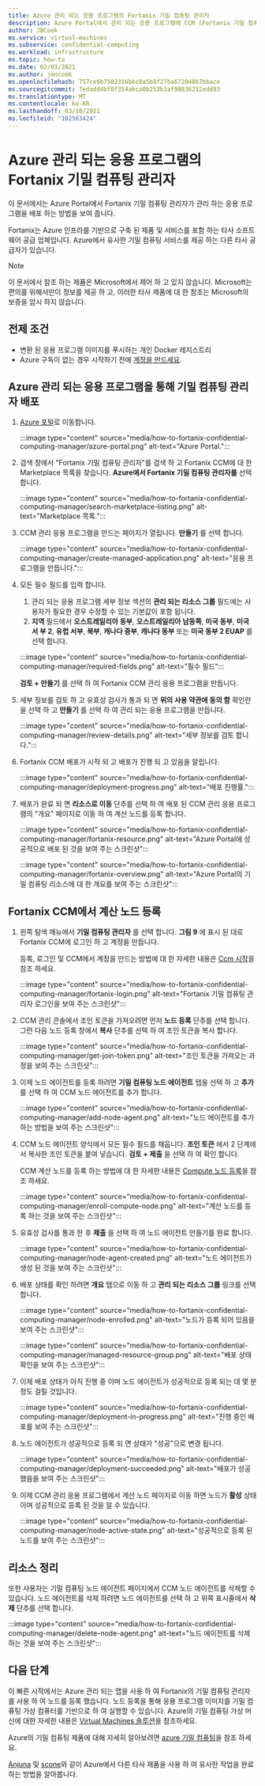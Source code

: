 ```yaml
---
title: Azure 관리 되는 응용 프로그램의 Fortanix 기밀 컴퓨팅 관리자
description: Azure Portal에서 관리 되는 응용 프로그램에 CCM (Fortanix 기밀 컴퓨팅 관리자)을 배포 하는 방법에 대해 알아봅니다.
author: JBCook
ms.service: virtual-machines
ms.subservice: confidential-computing
ms.workload: infrastructure
ms.topic: how-to
ms.date: 02/03/2021
ms.author: jencook
ms.openlocfilehash: 757ce9b7502316bbc8a5b8f27ba672048b7bbace
ms.sourcegitcommit: 7edadd4bf8f354abca0b253b3af98836212edd93
ms.translationtype: MT
ms.contentlocale: ko-KR
ms.lasthandoff: 03/10/2021
ms.locfileid: "102563424"
---
```

# <a name="fortanix-confidential-computing-manager-in-an-azure-managed-application"></a>Azure 관리 되는 응용 프로그램의 Fortanix 기밀 컴퓨팅 관리자

이 문서에서는 Azure Portal에서 Fortanix 기밀 컴퓨팅 관리자가 관리 하는 응용 프로그램을 배포 하는 방법을 보여 줍니다.

Fortanix는 Azure 인프라를 기반으로 구축 된 제품 및 서비스를 포함 하는 타사 소프트웨어 공급 업체입니다. Azure에서 유사한 기밀 컴퓨팅 서비스를 제공 하는 다른 타사 공급자가 있습니다.

> [!NOTE]
>이 문서에서 참조 하는 제품은 Microsoft에서 제어 하 고 있지 않습니다. Microsoft는 편의를 위해서만이 정보를 제공 하 고, 이러한 타사 제품에 대 한 참조는 Microsoft의 보증을 암시 하지 않습니다.

## <a name="prerequisites"></a>전제 조건

- 변환 된 응용 프로그램 이미지를 푸시하는 개인 Docker 레지스트리
- Azure 구독이 없는 경우 시작하기 전에 [계정을 만드세요](https://azure.microsoft.com/pricing/purchase-options/pay-as-you-go/).

## <a name="deploy-a-confidential-computing-manager-through-an-azure-managed-application"></a>Azure 관리 되는 응용 프로그램을 통해 기밀 컴퓨팅 관리자 배포

1. [Azure 포털](https://portal.azure.com/)로 이동합니다.

    :::image type="content" source="media/how-to-fortanix-confidential-computing-manager/azure-portal.png" alt-text="Azure Portal.":::

2. 검색 창에서 "Fortanix 기밀 컴퓨팅 관리자"를 검색 하 고 Fortanix CCM에 대 한 Marketplace 목록을 찾습니다. **Azure에서 Fortanix 기밀 컴퓨팅 관리자를** 선택 합니다.

    :::image type="content" source="media/how-to-fortanix-confidential-computing-manager/search-marketplace-listing.png" alt-text="Marketplace 목록.":::

3. CCM 관리 응용 프로그램을 만드는 페이지가 열립니다. **만들기** 를 선택 합니다.

    :::image type="content" source="media/how-to-fortanix-confidential-computing-manager/create-managed-application.png" alt-text="응용 프로그램을 만듭니다.":::

4. 모든 필수 필드를 입력 합니다.
   1. 관리 되는 응용 프로그램 세부 정보 섹션의 **관리 되는 리소스 그룹** 필드에는 사용자가 필요한 경우 수정할 수 있는 기본값이 포함 됩니다.
   2. **지역** 필드에서 **오스트레일리아 동부**, **오스트레일리아 남동쪽**, **미국 동부**, **미국 서 부 2**, **유럽 서부**, **북부**, **캐나다 중부**, **캐나다 동부** 또는 **미국 동부 2 EUAP** 를 선택 합니다.

   :::image type="content" source="media/how-to-fortanix-confidential-computing-manager/required-fields.png" alt-text="필수 필드":::

   **검토 + 만들기** 를 선택 하 여 Fortanix CCM 관리 응용 프로그램을 만듭니다.

5. 세부 정보를 검토 하 고 유효성 검사가 통과 되 면 **위의 사용 약관에 동의 함** 확인란을 선택 하 고 **만들기** 를 선택 하 여 관리 되는 응용 프로그램을 만듭니다.

   :::image type="content" source="media/how-to-fortanix-confidential-computing-manager/review-details.png" alt-text="세부 정보를 검토 합니다.":::

6. Fortanix CCM 배포가 시작 되 고 배포가 진행 되 고 있음을 알립니다.

   :::image type="content" source="media/how-to-fortanix-confidential-computing-manager/deployment-progress.png" alt-text="배포 진행률.":::

7. 배포가 완료 되 면 **리소스로 이동** 단추를 선택 하 여 배포 된 CCM 관리 응용 프로그램의 "개요" 페이지로 이동 하 여 계산 노드를 등록 합니다.

   :::image type="content" source="media/how-to-fortanix-confidential-computing-manager/fortanix-resource.png" alt-text="Azure Portal에 성공적으로 배포 된 것을 보여 주는 스크린샷":::

   :::image type="content" source="media/how-to-fortanix-confidential-computing-manager/fortanix-overview.png" alt-text="Azure Portal의 기밀 컴퓨팅 리소스에 대 한 개요를 보여 주는 스크린샷":::

## <a name="enroll-the-compute-node-in-fortanix-ccm"></a>Fortanix CCM에서 계산 노드 등록

1. 왼쪽 탐색 메뉴에서 **기밀 컴퓨팅 관리자** 를 선택 합니다. **그림 9** 에 표시 된 대로 Fortanix CCM에 로그인 하 고 계정을 만듭니다.

    등록, 로그인 및 CCM에서 계정을 만드는 방법에 대 한 자세한 내용은 [Ccm 시작](https://support.fortanix.com/hc/en-us/articles/360034373551-User-s-Guide-Logging-in)을 참조 하세요.
    
    :::image type="content" source="media/how-to-fortanix-confidential-computing-manager/fortanix-login.png" alt-text="Fortanix 기밀 컴퓨팅 관리자 로그인을 보여 주는 스크린샷":::
    
2. CCM 관리 콘솔에서 조인 토큰을 가져오려면 먼저 **노드 등록** 단추를 선택 합니다. 그런 다음 노드 등록 창에서 **복사** 단추를 선택 하 여 조인 토큰을 복사 합니다.

    :::image type="content" source="media/how-to-fortanix-confidential-computing-manager/get-join-token.png" alt-text="조인 토큰을 가져오는 과정을 보여 주는 스크린샷":::

3. 이제 노드 에이전트를 등록 하려면 **기밀 컴퓨팅 노드 에이전트** 탭을 선택 하 고 **추가** 를 선택 하 여 CCM 노드 에이전트를 추가 합니다.

    :::image type="content" source="media/how-to-fortanix-confidential-computing-manager/add-node-agent.png" alt-text="노드 에이전트를 추가 하는 방법을 보여 주는 스크린샷":::

4.  CCM 노드 에이전트 양식에서 모든 필수 필드를 채웁니다. **조인 토큰** 에서 2 단계에서 복사한 조인 토큰을 붙여 넣습니다. **검토 + 제출** 을 선택 하 여 확인 합니다.

    CCM 계산 노드를 등록 하는 방법에 대 한 자세한 내용은 [Compute 노드 등록](https://support.fortanix.com/hc/en-us/articles/360043085652-User-s-Guide-Compute-Nodes)을 참조 하세요.
    
    :::image type="content" source="media/how-to-fortanix-confidential-computing-manager/enroll-compute-node.png" alt-text="계산 노드를 등록 하는 것을 보여 주는 스크린샷":::
    
5. 유효성 검사를 통과 한 후 **제출** 을 선택 하 여 노드 에이전트 만들기를 완료 합니다.

    :::image type="content" source="media/how-to-fortanix-confidential-computing-manager/node-agent-created.png" alt-text="노드 에이전트가 생성 된 것을 보여 주는 스크린샷":::

6. 배포 상태를 확인 하려면 **개요** 탭으로 이동 하 고 **관리 되는 리소스 그룹** 링크를 선택 합니다.

    :::image type="content" source="media/how-to-fortanix-confidential-computing-manager/node-enrolled.png" alt-text="노드가 등록 되어 있음을 보여 주는 스크린샷":::
    
    :::image type="content" source="media/how-to-fortanix-confidential-computing-manager/managed-resource-group.png" alt-text="배포 상태 확인을 보여 주는 스크린샷":::

7. 이제 배포 상태가 아직 진행 중 이며 노드 에이전트가 성공적으로 등록 되는 데 몇 분 정도 걸릴 것입니다.

    :::image type="content" source="media/how-to-fortanix-confidential-computing-manager/deployment-in-progress.png" alt-text="진행 중인 배포를 보여 주는 스크린샷":::

8. 노드 에이전트가 성공적으로 등록 되 면 상태가 "성공"으로 변경 됩니다.

    :::image type="content" source="media/how-to-fortanix-confidential-computing-manager/deployment-succeeded.png" alt-text="배포가 성공 했음을 보여 주는 스크린샷":::

9. 이제 CCM 관리 응용 프로그램에서 계산 노드 페이지로 이동 하면 노드가 **활성** 상태 이며 성공적으로 등록 된 것을 알 수 있습니다.

    :::image type="content" source="media/how-to-fortanix-confidential-computing-manager/node-active-state.png" alt-text="성공적으로 등록 된 노드를 보여 주는 스크린샷":::

## <a name="clean-up-resources"></a>리소스 정리

또한 사용자는 기밀 컴퓨팅 노드 에이전트 페이지에서 CCM 노드 에이전트를 삭제할 수 있습니다. 노드 에이전트를 삭제 하려면 노드 에이전트를 선택 하 고 위쪽 표시줄에서 **삭제** 단추를 선택 합니다.

:::image type="content" source="media/how-to-fortanix-confidential-computing-manager/delete-node-agent.png" alt-text="노드 에이전트를 삭제 하는 것을 보여 주는 스크린샷":::

## <a name="next-steps"></a>다음 단계

이 빠른 시작에서는 Azure 관리 되는 앱을 사용 하 여 Fortanix의 기밀 컴퓨팅 관리자를 사용 하 여 노드를 등록 했습니다. 노드 등록을 통해 응용 프로그램 이미지를 기밀 컴퓨팅 가상 컴퓨터를 기반으로 하 여 실행할 수 있습니다. Azure의 기밀 컴퓨팅 가상 머신에 대한 자세한 내용은 [Virtual Machines 솔루션](virtual-machine-solutions.md)을 참조하세요.

Azure의 기밀 컴퓨팅 제품에 대해 자세히 알아보려면 [azure 기밀 컴퓨팅](overview.md)을 참조 하세요.

[Anjuna](https://azuremarketplace.microsoft.com/marketplace/apps/anjuna-5229812.aee-az-v1) 및 [scone](https://sconedocs.github.io)와 같이 Azure에서 다른 타사 제품을 사용 하 여 유사한 작업을 완료 하는 방법을 알아봅니다.

